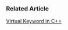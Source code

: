 
### Related Article

[Virtual Keyword in C++](http://ben-bai.blogspot.tw/2013/11/virtual-keyword-in-c.html)